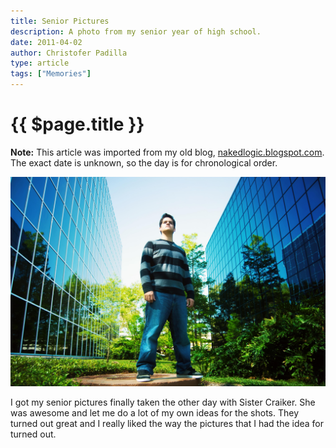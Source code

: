 ```yaml
---
title: Senior Pictures
description: A photo from my senior year of high school.
date: 2011-04-02
author: Christofer Padilla
type: article
tags: ["Memories"]
---
```


# {{ $page.title }}

<div class="info"><b>Note:</b> This article was imported from my old blog, <a href="http://nakedlogic.blogspot.com/2011/04/senior-pictures.html">nakedlogic.blogspot.com</a>. The exact date is unknown, so the day is for chronological order.</div>

![Senior photo](/images/seniorphoto.jpg)

I got my senior pictures finally taken the other day with Sister Craiker. She was awesome and let me do a lot of my own ideas for the shots. They turned out great and I really liked the way the pictures that I had the idea for turned out.

<TagLinks />

<Comments />
